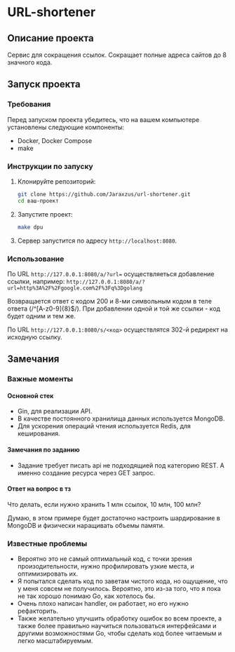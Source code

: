 # URL-shortener

## Описание проекта

Сервис для сокращения ссылок. Сокращает полные адреса сайтов до 8 значного кода.

## Запуск проекта

### Требования

Перед запуском проекта убедитесь, что на вашем компьютере установлены следующие компоненты:

- Docker, Docker Compose
- make

### Инструкции по запуску

1. Клонируйте репозиторий:

   ```bash
   git clone https://github.com/Jaraxzus/url-shortener.git
   cd ваш-проект
   ```

2. Запустите проект:

   ```bash
   make dpu
   ```

3. Сервер запустится по адресу `http://localhost:8080`.

### Использование

По URL `http://127.0.0.1:8080/a/?url=` осуществляeться добавление ссылки, например: `http://127.0.0.1:8080/a/?url=http%3A%2F%2Fgoogle.com%2F%3Fq%3Dgolang`

Возвращается ответ с кодом 200 и 8-ми символьным кодом в теле ответа (/^\[A-z0-9]{8}$/). При добавлении одной и той же ссылки - код будет одним и тем же.

По URL `http://127.0.0.1:8080/s/<код>` осуществлятся 302-й редирект на исходную ссылку.

## Замечания

### Важные моменты

#### Основной стек

- Gin, для реализации API.
- В качестве постоянного хранилища данных используется MongoDB.
- Для ускорения операций чтения используется Redis, для кеширования.

#### Замечания по заданию

- Задание требует писать api не подходящией под категорию REST. А именно создание ресурса черeз GET запрос.

#### Ответ на вопрос в тз

Что делать, если нужно хранить 1 млн ссылок, 10 млн, 100 млн?

Думаю, в этом примере будет достаточно настроить шардирование в MongoDB и физически наращивать объемы памяти.

### Известные проблемы

- Вероятно это не самый оптимальный код, с точки зрения произодительности, нужно профилировать узкие места, и оптимизировать их.
- Я попытался сделать код по заветам чистого кода, но ощущение, что у меня совсем не получилось. Вероятно, это из-за того, что я пока не так хорошо понимаю Go, как хотелось бы.
- Очень плохо написан handler, он работает, но его нужно рефакторить.
- Также желательно улучшить обработку ошибок во всем проекте, а также более правильно научиться пользоваться интерфейсами и другими возможностями Go, чтобы сделать код более читаемым и легко масштабируемым.
